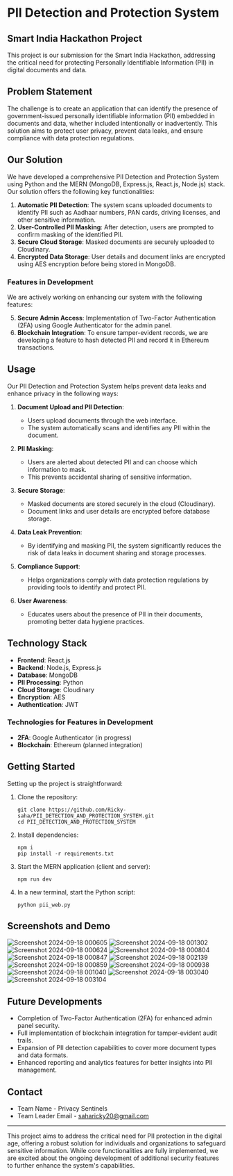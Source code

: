 # PII Detection and Protection System

## Smart India Hackathon Project

This project is our submission for the Smart India Hackathon, addressing the critical need for protecting Personally Identifiable Information (PII) in digital documents and data.

## Problem Statement

The challenge is to create an application that can identify the presence of government-issued personally identifiable information (PII) embedded in documents and data, whether included intentionally or inadvertently. This solution aims to protect user privacy, prevent data leaks, and ensure compliance with data protection regulations.

## Our Solution

We have developed a comprehensive PII Detection and Protection System using Python and the MERN (MongoDB, Express.js, React.js, Node.js) stack. Our solution offers the following key functionalities:

1. **Automatic PII Detection**: The system scans uploaded documents to identify PII such as Aadhaar numbers, PAN cards, driving licenses, and other sensitive information.
2. **User-Controlled PII Masking**: After detection, users are prompted to confirm masking of the identified PII.
3. **Secure Cloud Storage**: Masked documents are securely uploaded to Cloudinary.
4. **Encrypted Data Storage**: User details and document links are encrypted using AES encryption before being stored in MongoDB.

### Features in Development

We are actively working on enhancing our system with the following features:

5. **Secure Admin Access**: Implementation of Two-Factor Authentication (2FA) using Google Authenticator for the admin panel.
6. **Blockchain Integration**: To ensure tamper-evident records, we are developing a feature to hash detected PII and record it in Ethereum transactions.

## Usage

Our PII Detection and Protection System helps prevent data leaks and enhance privacy in the following ways:

1. **Document Upload and PII Detection**:
   - Users upload documents through the web interface.
   - The system automatically scans and identifies any PII within the document.

2. **PII Masking**:
   - Users are alerted about detected PII and can choose which information to mask.
   - This prevents accidental sharing of sensitive information.

3. **Secure Storage**:
   - Masked documents are stored securely in the cloud (Cloudinary).
   - Document links and user details are encrypted before database storage.

4. **Data Leak Prevention**:
   - By identifying and masking PII, the system significantly reduces the risk of data leaks in document sharing and storage processes.

5. **Compliance Support**:
   - Helps organizations comply with data protection regulations by providing tools to identify and protect PII.

6. **User Awareness**:
   - Educates users about the presence of PII in their documents, promoting better data hygiene practices.

## Technology Stack

- **Frontend**: React.js
- **Backend**: Node.js, Express.js
- **Database**: MongoDB
- **PII Processing**: Python
- **Cloud Storage**: Cloudinary
- **Encryption**: AES
- **Authentication**: JWT

### Technologies for Features in Development
- **2FA**: Google Authenticator (in progress)
- **Blockchain**: Ethereum (planned integration)

## Getting Started

Setting up the project is straightforward:

1. Clone the repository:
   ```
   git clone https://github.com/Ricky-saha/PII_DETECTION_AND_PROTECTION_SYSTEM.git
   cd PII_DETECTION_AND_PROTECTION_SYSTEM
   ```

2. Install dependencies:
   ```
   npm i
   pip install -r requirements.txt
   ```

3. Start the MERN application (client and server):
   ```
   npm run dev
   ```

4. In a new terminal, start the Python script:
   ```
   python pii_web.py
   ```

## Screenshots and Demo
![Screenshot 2024-09-18 000605](https://github.com/user-attachments/assets/898d9703-b3ca-4cd1-85b0-2dc36c511c21)
![Screenshot 2024-09-18 001302](https://github.com/user-attachments/assets/e707a202-be7d-49f2-9448-0791bbed87cd)
![Screenshot 2024-09-18 000624](https://github.com/user-attachments/assets/f75c53fc-dcbe-4cff-9b4d-7c89a52ceac2)
![Screenshot 2024-09-18 000804](https://github.com/user-attachments/assets/44609631-3b9f-4887-ba66-7e74362840da)
![Screenshot 2024-09-18 000847](https://github.com/user-attachments/assets/042fc99b-6462-4664-b18e-f43b037ee958)
![Screenshot 2024-09-18 002139](https://github.com/user-attachments/assets/437ba8c3-6fe1-4289-9743-3571484fd7fc)
![Screenshot 2024-09-18 000859](https://github.com/user-attachments/assets/2190d515-ca3f-444b-b9fb-c6f5cc438deb)
![Screenshot 2024-09-18 000938](https://github.com/user-attachments/assets/15d1931d-34b5-4b7a-8683-2af035905bce)
![Screenshot 2024-09-18 001040](https://github.com/user-attachments/assets/b2083073-e880-495b-a6d4-2be70e5eacb8)
![Screenshot 2024-09-18 003040](https://github.com/user-attachments/assets/46619e23-ce7c-46c1-a0e6-d2978513be8d)
![Screenshot 2024-09-18 003104](https://github.com/user-attachments/assets/37d96ad6-ce9c-4e91-bf1b-00bb68e56794)



## Future Developments

- Completion of Two-Factor Authentication (2FA) for enhanced admin panel security.
- Full implementation of blockchain integration for tamper-evident audit trails.
- Expansion of PII detection capabilities to cover more document types and data formats.
- Enhanced reporting and analytics features for better insights into PII management.


## Contact
- Team Name - Privacy Sentinels
- Team Leader Email - saharicky20@gmail.com

---

This project aims to address the critical need for PII protection in the digital age, offering a robust solution for individuals and organizations to safeguard sensitive information. While core functionalities are fully implemented, we are excited about the ongoing development of additional security features to further enhance the system's capabilities.
